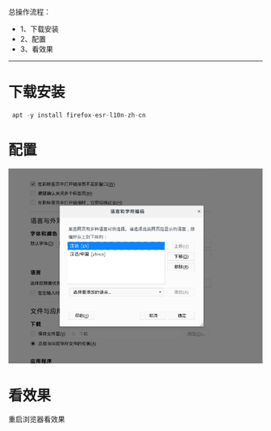 总操作流程：
- 1、下载安装
- 2、配置
- 3、看效果

--------

# 下载安装

```js
 apt -y install firefox-esr-l10n-zh-cn 
```

# 配置

![](image/3-1.png)

# 看效果

重启浏览器看效果
